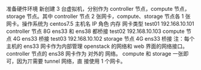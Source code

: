 准备硬件环境
新创建 3 台虚拟机，分别作为 controller 节点，compute 节点，storage 节点。其中 controller
节点 2 张网卡，compute、storage 节点各 1 张网卡。操作系统为 centos7.5
主机名  IP 角色 内存 网卡类型
test01 192.168.10.101 controller 节点 8G ens33 和 ens38 都桥接
test02 192.168.10.103 compute 节点 4G ens33 桥接
test03 192.168.10.102 storage 节点 4G ens33 桥接
注：每个主机的 ens33 网卡作为内部管理 openstack 的网络和 web 界面的网络接口。 controller
节点的 ens38 网卡作为 对外的 网络。 compute 和 storage 一张即可，因为丌需要 tunnel 网络，直
接使用 1 个网卡。
